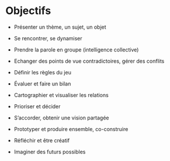 # **Objectifs**


- Présenter un thème, un sujet, un objet

- Se rencontrer, se dynamiser

- Prendre la parole en groupe (intelligence collective)

- Echanger des points de vue contradictoires, gérer des conflits

- Définir les règles du jeu

- Évaluer et faire un bilan

- Cartographier et visualiser les relations

- Prioriser et décider

- S’accorder, obtenir une vision partagée

- Prototyper et produire ensemble, co-construire

- Réfléchir et être créatif

- Imaginer des futurs possibles

